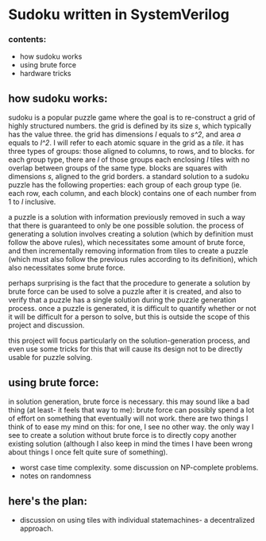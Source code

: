 
# Sudoku written in SystemVerilog

### contents:

- how sudoku works
- using brute force
- hardware tricks


## how sudoku works:

sudoku is a popular puzzle game where the goal is to re-construct a grid of highly structured numbers. the grid is defined by its size _s_, which typically has the value three. the grid has dimensions _l_ equals to _s^2_, and area _a_ equals to _l^2_. I will refer to each atomic square in the grid as a _tile_. it has three types of groups: those aligned to columns, to rows, and to blocks. for each group type, there are _l_ of those groups each enclosing _l_ tiles with no overlap between groups of the same type. blocks are squares with dimensions _s_, aligned to the grid borders. a standard solution to a sudoku puzzle has the following properties: each group of each group type (ie. each row, each column, and each block) contains one of each number from 1 to _l_ inclusive.

a puzzle is a solution with information previously removed in such a way that there is guaranteed to only be one possible solution. the process of generating a solution involves creating a solution (which by definition must follow the above rules), which necessitates some amount of brute force, and then incrementally removing information from tiles to create a puzzle (which must also follow the previous rules according to its definition), which also necessitates some brute force.

perhaps surprising is the fact that the procedure to generate a solution by brute force can be used to solve a puzzle after it is created, and also to verify that a puzzle has a single solution during the puzzle generation process. once a puzzle is generated, it is difficult to quantify whether or not it will be difficult for a person to solve, but this is outside the scope of this project and discussion.

this project will focus particularly on the solution-generation process, and even use some tricks for this that will cause its design not to be directly usable for puzzle solving.



## using brute force:

in solution generation, brute force is necessary. this may sound like a bad thing (at least- it feels that way to me): brute force can possibly spend a lot of effort on something that eventually will not work. there are two things I think of to ease my mind on this: for one, I see no other way. the only way I see to create a solution without brute force is to directly copy another existing solution (although I also keep in mind the times I have been wrong about things I once felt quite sure of something). 

* worst case time complexity. some discussion on NP-complete problems.
* notes on randomness



## here's the plan:

* discussion on using tiles with individual statemachines- a decentralized approach.



